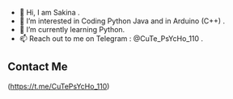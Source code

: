 - 👋 Hi, I am Sakina .
- 👀 I’m interested in Coding Python Java and in Arduino (C++) .
- 🌱 I’m currently learning Python.
- 📫 Reach out to me on Telegram : @CuTe_PsYcHo_110 .

## Contact Me
(https://t.me/CuTePsYcHo_110)


<!---
SakinaOp/SakinaOp is a ✨ special ✨ repository because its `README.md` (this file) appears on your GitHub profile.
You can click the Preview link to take a look at your changes.
--->
